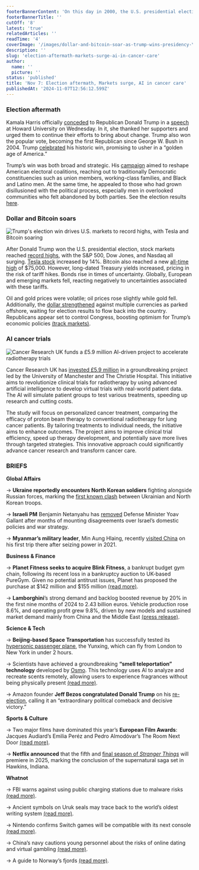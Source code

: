 ```yaml
---
footerBannerContent: 'On this day in 2000, the U.S. presidential election ended in a statistical tie between Al Gore and George W. Bush, later settled by the U.S. Supreme Court.'
footerBannerTitle: ''
cutOff: '8'
latest: 'true'
relatedArticles: ''
readTime: '4'
coverImage: '/images/dollar-and-bitcoin-soar-as-trump-wins-presidency-YzMT.png'
description: ''
slug: 'election-aftermath-markets-surge-ai-in-cancer-care'
author:
  name: ''
  picture: ''
status: 'published'
title: 'Nov 7: Election aftermath, Markets surge, AI in cancer care'
publishedAt: '2024-11-07T12:56:12.599Z'
---
```


### Election aftermath

Kamala Harris officially [conceded](https://www.dw.com/en/us-election-result-donald-trump-wins-over-kamala-harris-v2/live-70708290) to Republican Donald Trump in a [speech](https://www.youtube.com/watch?v=fnUouF8oDbs) at Howard University on Wednesday. In it, she thanked her supporters and urged them to continue their efforts to bring about change. Trump also won the popular vote, becoming the first Republican since George W. Bush in 2004. Trump [celebrated](https://www.npr.org/2024/11/06/nx-s1-5181584/trump-celebrates-historic-win-in-speech) his historic win, promising to usher in a “golden age of America.” 

Trump’s win was both broad and strategic. His [campaign](https://www.aljazeera.com/news/2024/11/7/us-election-results-how-did-donald-trump-break-the-blue-wall) aimed to reshape American electoral coalitions, reaching out to traditionally Democratic constituencies such as union members, working-class families, and Black and Latino men. At the same time, he appealed to those who had grown disillusioned with the political process, especially men in overlooked communities who felt abandoned by both parties. See the election results [here](https://news.sky.com/story/us-election-results-donald-trumps-victory-in-maps-and-charts-13248974).

### Dollar and Bitcoin soars

![Trump's election win drives U.S. markets to record highs, with Tesla and Bitcoin soaring](/images/dollar-and-bitcoin-soar-as-trump-wins-presidency-k4Nz.png)

After Donald Trump won the U.S. presidential election, stock markets reached [record highs](https://www.pbs.org/newshour/politics/stocks-and-bitcoin-soar-after-trumps-victory-while-inflation-worries-rise-dow-surges-1200), with the S&P 500, Dow Jones, and Nasdaq all surging. [Tesla stock](https://www.marketwatch.com/investing/stock/tsla) increased by 14%. Bitcoin also reached a new [all-time high](https://coinmarketcap.com/currencies/bitcoin/) of $75,000. However, long-dated Treasury yields increased, pricing in the risk of tariff hikes. Bonds rise in times of uncertainty. Globally, European and emerging markets fell, reacting negatively to uncertainties associated with these tariffs.

Oil and gold prices were volatile; oil prices rose slightly while gold fell. Additionally, the [dollar strengthened](https://www.tradingview.com/symbols/TVC-DXY/) against multiple currencies as parked offshore, waiting for election results to flow back into the country. Republicans appear set to control Congress, boosting optimism for Trump’s economic policies [(track markets)](https://www.bloomberg.com/markets).

### AI cancer trials

![Cancer Research UK funds a £5.9 million AI-driven project to accelerate radiotherapy trials](/images/scientists-use-ai-to-mimic-cancer-patient-trials-QzMD.png)

Cancer Research UK has [invested £5.9 million](https://www.bbc.com/news/articles/cew200d79nlo) in a groundbreaking project led by the University of Manchester and The Christie Hospital. This initiative aims to revolutionize clinical trials for radiotherapy by using advanced artificial intelligence to develop virtual trials with real-world patient data. The AI will simulate patient groups to test various treatments, speeding up research and cutting costs.

The study will focus on personalized cancer treatment, comparing the efficacy of proton beam therapy to conventional radiotherapy for lung cancer patients. By tailoring treatments to individual needs, the initiative aims to enhance outcomes. The project aims to improve clinical trial efficiency, speed up therapy development, and potentially save more lives through targeted strategies. This innovative approach could significantly advance cancer research and transform cancer care.

### BRIEFS

**Global Affairs**

→ **Ukraine reportedly encounters North Korean soldiers** fighting alongside Russian forces, marking the [first known clash](https://www.politico.eu/article/ukraine-clashed-north-korean-troops-first-time-minister-says-rustem-umerov-moscow/) between Ukrainian and North Korean troops.

→ **Israeli PM** Benjamin Netanyahu has [removed](https://www.france24.com/en/live-news/20241105-%F0%9F%94%B4-israel-s-netanyahu-fires-defence-minister-gallant) Defense Minister Yoav Gallant after months of mounting disagreements over Israel’s domestic policies and war strategy.

→ **Myanmar’s military leader**, Min Aung Hlaing, recently [visited China](https://www.bbc.com/news/articles/c5yr8exg1gko) on his first trip there after seizing power in 2021.

**Business & Finance**

→ **Planet Fitness seeks to acquire Blink Fitness**, a bankrupt budget gym chain, following its recent loss in a bankruptcy auction to UK-based PureGym. Given no potential antitrust issues, Planet has proposed the purchase at $142 million and $155 million [(read more)](https://www.cnbc.com/2024/11/06/planet-fitness-bid-for-bankrupt-blink-fitness.html).

→ **Lamborghini**’s strong demand and backlog boosted revenue by 20% in the first nine months of 2024 to 2.43 billion euros. Vehicle production rose 8.6%, and operating profit grew 9.8%, driven by new models and sustained market demand mainly from China and the Middle East [(press release)](https://www.lamborghini.com/en-en/financials).

**Science & Tech**

→ **Beijing-based Space Transportation** has successfully tested its [hypersonic passenger plane](https://www.independent.co.uk/tech/hypersonic-plane-china-concorde-space-transportation-b2638972.html?utm_source=pocket-newtab-en-gb), the Yunxing, which can fly from London to New York in under 2 hours.

→ Scientists have achieved a groundbreaking **“smell teleportation” technology** developed by [Osmo](https://www.osmo.ai/blog/teleporting-scent). This technology uses AI to analyze and recreate scents remotely, allowing users to experience fragrances without being physically present [(read more)](https://www.uniladtech.com/science/space/scientists-virtual-universe-simulation-history-unbelievable-949941-20240612). 

→ Amazon founder **Jeff Bezos congratulated Donald Trump** on his [re-election](https://edition.cnn.com/2024/11/06/media/jeff-bezos-congratulates-trump-victory-amazon-post/index.html), calling it an “extraordinary political comeback and decisive victory.”

**Sports & Culture**

→ Two major films have dominated this year’s **European Film Awards**: Jacques Audiard’s Emilia Peréz and Pedro Almodóvar’s The Room Next Door [(read more)](https://www.theguardian.com/film/2024/nov/05/pedro-almodovar-and-jacques-audiard-lead-european-film-awards-nominations).

→ **Netflix announced** that the fifth and [final season of *Stranger Things*](https://variety.com/2024/tv/news/stranger-things-5-release-2025-episode-titles-1236201659/) will premiere in 2025, marking the conclusion of the supernatural saga set in Hawkins, Indiana.

**Whatnot**

→ FBI warns against using public charging stations due to malware risks [(read more)](https://edition.cnn.com/2023/04/12/tech/fbi-public-charging-port-warning/index.html).

→ Ancient symbols on Uruk seals may trace back to the world’s oldest writing system [(read more)](https://edition.cnn.com/2024/11/05/science/origins-of-writing-cuneiform/index.html).

→ Nintendo confirms Switch games will be compatible with its next console [(read more)](https://www.aljazeera.com/economy/2024/11/6/nintendo-says-switch-games-will-be-playable-on-next-console).

→ China’s navy cautions young personnel about the risks of online dating and virtual gambling [(read more)](https://www.usnews.com/news/world/articles/2024-11-04/china-warns-young-soldiers-against-online-dating-gambling). 

→ A guide to Norway’s fjords [(read more)](https://www.thrillist.com/travel/nation/things-to-do-norwegian-fjords-cruise-ports).